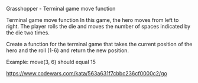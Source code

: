 Grasshopper - Terminal game move function

Terminal game move function
In this game, the hero moves from left to right. The player rolls the die and moves the number of spaces indicated by the die two times.

Create a function for the terminal game that takes the current position of the hero and the roll (1-6) and return the new position.

Example:
move(3, 6) should equal 15

https://www.codewars.com/kata/563a631f7cbbc236cf0000c2/go